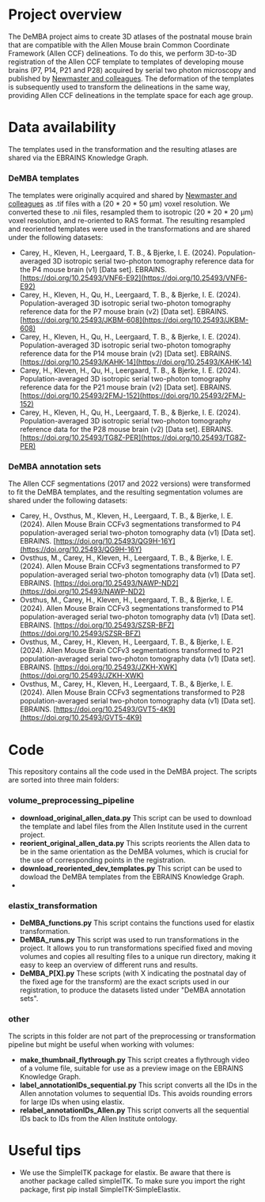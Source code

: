 # Project overview
 The DeMBA project aims to create 3D atlases of the postnatal mouse brain that are compatible with the Allen Mouse brain Common Coordinate Framework (Allen CCF) delineations.
 To do this, we perform 3D-to-3D registration of the Allen CCF template to templates of developing mouse brains (P7, P14, P21 and P28) acquired by serial two photon microscopy and published by [Newmaster and colleagues](https://www.nature.com/articles/s41467-020-15659-1).
 The deformation of the templates is subsequently used to transform the delineations in the same way, providing Allen CCF delineations in the template space for each age group.

# Data availability
 The templates used in the transformation and the resulting atlases are shared via the EBRAINS Knowledge Graph.

 ### DeMBA templates
 The templates were originally acquired and shared by [Newmaster and colleagues](https://www.nature.com/articles/s41467-020-15659-1) as .tif files with a (20 * 20 * 50 µm) voxel resolution. We converted these to .nii files, resampled them to isotropic (20 * 20 * 20 µm) voxel resolution, and re-oriented to RAS format. The resulting resampled and reoriented templates were used in the transformations and are shared under the following datasets:
- Carey, H., Kleven, H., Leergaard, T. B., & Bjerke, I. E. (2024). Population-averaged 3D isotropic serial two-photon tomography reference data for the P4 mouse brain (v1) [Data set]. EBRAINS. [https://doi.org/10.25493/VNF6-E92](https://doi.org/10.25493/VNF6-E92)
- Carey, H., Kleven, H., Qu, H., Leergaard, T. B., & Bjerke, I. E. (2024). Population-averaged 3D isotropic serial two-photon tomography reference data for the P7 mouse brain (v2) [Data set]. EBRAINS. [https://doi.org/10.25493/JKBM-608](https://doi.org/10.25493/JKBM-608)
- Carey, H., Kleven, H., Qu, H., Leergaard, T. B., & Bjerke, I. E. (2024). Population-averaged 3D isotropic serial two-photon tomography reference data for the P14 mouse brain (v2) [Data set]. EBRAINS. [https://doi.org/10.25493/KAHK-14](https://doi.org/10.25493/KAHK-14)
- Carey, H., Kleven, H., Qu, H., Leergaard, T. B., & Bjerke, I. E. (2024). Population-averaged 3D isotropic serial two-photon tomography reference data for the P21 mouse brain (v2) [Data set]. EBRAINS. [https://doi.org/10.25493/2FMJ-152](https://doi.org/10.25493/2FMJ-152)
- Carey, H., Kleven, H., Qu, H., Leergaard, T. B., & Bjerke, I. E. (2024). Population-averaged 3D isotropic serial two-photon tomography reference data for the P28 mouse brain (v2) [Data set]. EBRAINS. [https://doi.org/10.25493/TG8Z-PER](https://doi.org/10.25493/TG8Z-PER)



### DeMBA annotation sets
 The Allen CCF segmentations (2017 and 2022 versions) were transformed to fit the DeMBA templates, and the resulting segmentation volumes are shared under the following datasets:
- Carey, H., Ovsthus, M., Kleven, H., Leergaard, T. B., & Bjerke, I. E. (2024). Allen Mouse Brain CCFv3 segmentations transformed to P4 population-averaged serial two-photon tomography data (v1) [Data set]. EBRAINS. [https://doi.org/10.25493/QG9H-16Y](https://doi.org/10.25493/QG9H-16Y)
- Ovsthus, M., Carey, H., Kleven, H., Leergaard, T. B., & Bjerke, I. E. (2024). Allen Mouse Brain CCFv3 segmentations transformed to P7 population-averaged serial two-photon tomography data (v1) [Data set]. EBRAINS. [https://doi.org/10.25493/NAWP-ND2](https://doi.org/10.25493/NAWP-ND2)
- Ovsthus, M., Carey, H., Kleven, H., Leergaard, T. B., & Bjerke, I. E. (2024). Allen Mouse Brain CCFv3 segmentations transformed to P14 population-averaged serial two-photon tomography data (v1) [Data set]. EBRAINS. [https://doi.org/10.25493/SZSR-BFZ](https://doi.org/10.25493/SZSR-BFZ)
- Ovsthus, M., Carey, H., Kleven, H., Leergaard, T. B., & Bjerke, I. E. (2024). Allen Mouse Brain CCFv3 segmentations transformed to P21 population-averaged serial two-photon tomography data (v1) [Data set]. EBRAINS. [https://doi.org/10.25493/JZKH-XWK](https://doi.org/10.25493/JZKH-XWK)
- Ovsthus, M., Carey, H., Kleven, H., Leergaard, T. B., & Bjerke, I. E. (2024). Allen Mouse Brain CCFv3 segmentations transformed to P28 population-averaged serial two-photon tomography data (v1) [Data set]. EBRAINS. [https://doi.org/10.25493/GVT5-4K9](https://doi.org/10.25493/GVT5-4K9)


 # Code
 This repository contains all the code used in the DeMBA project. The scripts are sorted into three main folders:

 ### volume_preprocessing_pipeline
 - **download_original_allen_data.py** This script can be used to download the template and label files from the Allen Institute used in the current project.
 - **reorient_original_allen_data.py** This scripts reorients the Allen data to be in the same orientation as the DeMBA volumes, which is crucial for the use of corresponding points in the registration.
 - **download_reoriented_dev_templates.py** This script can be used to dowload the DeMBA templates from the EBRAINS Knowledge Graph.
 - 
 ### elastix_transformation
 - **DeMBA_functions.py** This script contains the functions used for elastix transformation.
 - **DeMBA_runs.py** This script was used to run transformations in the project. It allows you to run transformations specified fixed and moving volumes and copies all resulting files to a unique run directory, making it easy to keep an overview of different runs and results.
 - **DeMBA_P[X].py** These scripts (with X indicating the postnatal day of the fixed age for the transform) are the exact scripts used in our registration, to produce the datasets listed under "DeMBA annotation sets".
   
 ### other
 The scripts in this folder are not part of the preprocessing or transformation pipeline but might be useful when working with volumes:
 - **make_thumbnail_flythrough.py** This script creates a flythrough video of a volume file, suitable for use as a preview image on the EBRAINS Knowledge Graph.
 - **label_annotationIDs_sequential.py** This script converts all the IDs in the Allen annotation volumes to sequential IDs. This avoids rounding errors for large IDs when using elastix.
 - **relabel_annotationIDs_Allen.py** This script converts all the sequential IDs back to IDs from the Allen Institute ontology.

 # Useful tips
 - We use the SimpleITK package for elastix. Be aware that there is another package called simpleITK. To make sure you import the right package, first pip install SimpleITK-SimpleElastix.
